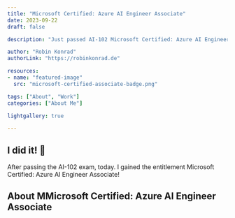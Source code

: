 ```yaml
---
title: "Microsoft Certified: Azure AI Engineer Associate"
date: 2023-09-22
draft: false

description: "Just passed AI-102 Microsoft Certified: Azure AI Engineer Associate"

author: "Robin Konrad"
authorLink: "https://robinkonrad.de"

resources:
- name: "featured-image"
  src: "microsoft-certified-associate-badge.png"

tags: ["About", "Work"]
categories: ["About Me"]

lightgallery: true

---
```


## I did it! :rocket:

After passing the AI-102 exam, today. I gained the entitlement Microsoft Certified: Azure AI Engineer Associate!

## About MMicrosoft Certified: Azure AI Engineer Associate

